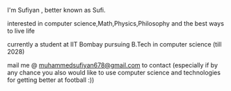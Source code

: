 I'm Sufiyan , better known as Sufi.

interested in computer science,Math,Physics,Philosophy and the best ways to live life 

currently a student at IIT Bombay pursuing B.Tech in computer science (till 2028)

mail me @ muhammedsufiyan678@gmail.com to contact (especially if by any chance you also would like to use computer science and technologies for getting better at football :))
  

<!---
suff-yan/suff-yan is a ✨ special ✨ repository because its `README.md` (this file) appears on your GitHub profile.
You can click the Preview link to take a look at your changes.
--->
